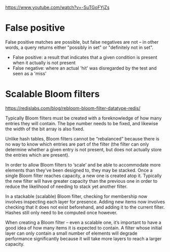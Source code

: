 https://www.youtube.com/watch?v=-SuTGoFYjZs

# False positive

False positive matches are possible, but false negatives are not – in other words, a query returns either "possibly in
set" or "definitely not in set".

- False positive: a result that indicates that a given condition is present when it actually is not present
- False negative: where an actual 'hit' was disregarded by the test and seen as a 'miss'

# Scalable Bloom filters

https://redislabs.com/blog/rebloom-bloom-filter-datatype-redis/

Typically Bloom filters must be created with a foreknowledge of how many entries they will contain. The bpe number needs
to be fixed, and likewise the width of the bit array is also fixed.

Unlike hash tables, Bloom filters cannot be “rebalanced” because there is no way to know which entries are part of the
filter (the filter can only determine whether a given entry is not present, but does not actually store the entries
which are present).

In order to allow Bloom filters to ‘scale’ and be able to accommodate more elements than they’ve been designed to, they
may be stacked. Once a single Bloom filter reaches capacity, a new one is created atop it. Typically the new filter will
have greater capacity than the previous one in order to reduce the likelihood of needing to stack yet another filter.

In a stackable (scalable) Bloom filter, checking for membership now involves inspecting each layer for presence. Adding
new items now involves checking that it does not exist beforehand, and adding it to the current filter. Hashes still
only need to be computed once however.

When creating a Bloom filter – even a scalable one, it’s important to have a good idea of how many items it is expected
to contain. A filter whose initial layer can only contain a small number of elements will degrade performance
significantly because it will take more layers to reach a larger capacity.
